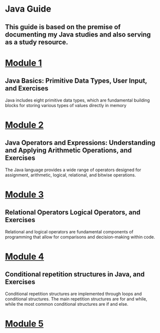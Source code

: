 # Java Guide

## This guide is based on the premise of documenting my Java studies and also serving as a study resource.

# [Module 1](src/Md01/Module.md)

## Java Basics: Primitive Data Types, User Input, and Exercises
Java includes eight primitive data types, which are fundamental building blocks for storing various types of values directly in memory

# [Module 2](src/Md02/Module.md)

## Java Operators and Expressions: Understanding and Applying Arithmetic Operations, and Exercises
The Java language provides a wide range of operators designed for assignment, arithmetic, logical, relational, and bitwise operations.

# [Module 3](src/Md03/Module.md)

## Relational Operators Logical Operators, and Exercises
Relational and logical operators are fundamental components of programming that allow for comparisons and decision-making within code.

# [Module 4](src/Md04/Module.md)

## Conditional repetition structures in Java, and Exercises
Conditional repetition structures are implemented through loops and conditional structures. The main repetition structures are for and while, while the most common conditional structures are if and else.

# [Module 5](src/Md05/Module.md)